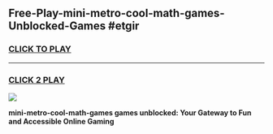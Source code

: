 
## Free-Play-mini-metro-cool-math-games-Unblocked-Games #etgir
<h3>
<a href="https://news.freeplayer.one?title=mini-metro-cool-math-games&ref=8M">CLICK TO PLAY</a></h3>
<hr>

<h3>
<a href="https://news.freeplayer.one?title=mini-metro-cool-math-games&ref=8M">CLICK 2 PLAY</a>
  
</h3>

<a href="https://news.freeplayer.one?title=mini-metro-cool-math-games&ref=8M"><img src="https://clearcache.store/games.png"></a>


**mini-metro-cool-math-games games unblocked: Your Gateway to Fun and Accessible Online Gaming**
